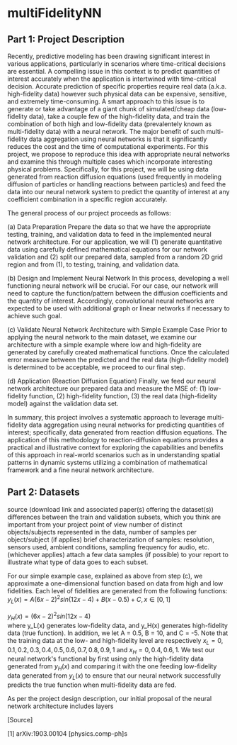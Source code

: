 # multiFidelityNN

## Part 1: Project Description
Recently, predictive modeling has been drawing significant interest in various applications, particularly in scenarios where time-critical decisions are essential. A compelling issue in this context is to predict quantities of interest accurately when the application is intertwined with time-critical decision. Accurate prediction of specific properties require real data (a.k.a. high-fidelity data) however such physical data can be expensive, sensitive, and extremely time-consuming. A smart approach to this issue is to generate or take advantage of a giant chunk of simulated/cheap data (low-fidelity data), take a couple few of the high-fidelity data, and train the combination of both high and low-fidelity data (prevalentely known as multi-fidelity data) with a neural network. The major benefit of such multi-fidelity data aggregation using neural networks is that it significantly reduces the cost and the time of computational experiments. For this project, we propose to reproduce this idea with appropriate neural networks and examine this through multiple cases which incorporate interesting physical problems. Specifically, for this project, we will be using data generated from reaction diffusion equations (used frequently in modeling diffusion of particles or handling reactions between particles) and feed the data into our neural network system to predict the quantity of interest at any coefficient combination in a specific region accurately. 

The general process of our project proceeds as follows:

(a) Data Preparation
Prepare the data so that we have the appropriate testing, training, and validation data to feed in the implemented neural network architecture. For our application, we will (1) generate quantitative data using carefully defined mathematical equations for our network validation and (2) split our prepared data, sampled from a random 2D grid region and from (1), to testing, training, and validation data.  

(b) Design and Implement Neural Network
In this process, developing a well functioning neural network will be crucial. For our case, our network will need to capture the function/pattern between the diffusion coefficients and the quantity of interest. Accordingly, convolutional neural networks are expected to be used with additional graph or linear networks if necessary to achieve such goal.

(c) Validate Neural Network Architecture with Simple Example Case
Prior to applying the neural network to the main dataset, we examine our architecture with a simple example where low and high-fidelity are generated by carefully created mathematical functions. Once the calculated error measure between the predicted and the real data (high-fidelity model) is determined to be acceptable, we proceed to our final step.

(d) Application (Reaction Diffusion Equation)
Finally, we feed our neural network architecture our prepared data and measure the MSE of: (1) low-fidelity function, (2) high-fidelity function, (3) the real data (high-fidelity model) against the validation data set.

In summary, this project involves a systematic approach to leverage multi-fidelity data aggregation using neural networks for predicting quantities of interest; specifically, data generated from reaction diffusion equations. The application of this methodology to reaction-diffusion equations provides a practical and illustrative context for exploring the capabilities and benefits of this approach in real-world scenarios such as in understanding spatial patterns in dynamic systems utilizing a combination of mathematical framework and a fine neural network architecture.

## Part 2: Datasets

source (download link and associated paper(s) offering the dataset(s))
differences between the train and validation subsets, which you think are important from your project point of view
number of distinct objects/subjects represented in the data, number of samples per object/subject (if applies)
brief characterization of samples: resolution, sensors used, ambient conditions, sampling frequency for audio, etc. (whichever applies)
attach a few data samples (if possible) to your report to illustrate what type of data goes to each subset.


For our simple example case, explained as above from step (c), we approximate a one-dimensional function based on data from high and low fidelities. 
Each level of fidelities are generated from the following functions:
$y_L(x) = A(6x-2)^2sin(12x-4) + B(x-0.5) + C, x \in [0,1]$

$y_H(x) = (6x-2)^2sin(12x-4)$ <br>
where y_L(x) generates low-fidelity data, and y_H(x) generates high-fidelity data (true function). In addition, we let A = 0.5, B = 10, and C = -5. Note that the training data at the low- and high-fidelity level are respectively $x_L = {0, 0.1, 0.2, 0.3, 0.4, 0.5, 0.6, 0.7, 0.8, 0.9, 1}$ and $x_H = {0, 0.4, 0.6, 1}$. We test our neural network's functional by first using only the high-fidelity data generated from $y_H(x)$ and comparing it with the one feeding low-fidelity data generated from $y_L(x)$ to ensure that our neural network successfully predicts the true function when multi-fidelity data are fed.

As per the project design description, our initial proposal of the neural network architecture includes layers 

[Source]

[1] arXiv:1903.00104 [physics.comp-ph]s